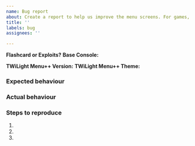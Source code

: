 ```yaml
---
name: Bug report
about: Create a report to help us improve the menu screens. For games, please select the relevant page for them
title: ''
labels: bug
assignees: ''

---
```


<!---
###### Issues that don't attach any log file or any reproducible method will be closed.
###### Issues about asking for support for piracy will be closed.
###### Please keep this issues relevant to the menu and not the ingame stuff (like nds-bootstrap, GBARunner2, GameYob, etc...)
-->

**Flashcard or Exploits?** <!-- Please list the relevant details alongside (aka name, version, etc) -->
**Base Console:** <!-- No need to mention specific model revisions (Phat vs Lite, XL, New), but if the device has a firmware version, list it -->

**TWiLight Menu++ Version:** <!-- Specify the release version/nightly commit. Note, though, that any issue opened with a release that isn't the latest will be closed -->
**TWiLight Menu++ Theme:** <!-- [Nintendo DSi/Nintendo 3DS/Wood UI/Original R4/SEGA Saturn/Gameboy Color/Homebrew Launcher] + Skin used-->

### Expected behaviour

<!-- Tell us what should happen -->

### Actual behaviour

<!-- Tell us what happens instead -->

### Steps to reproduce

1.
2.
3.
